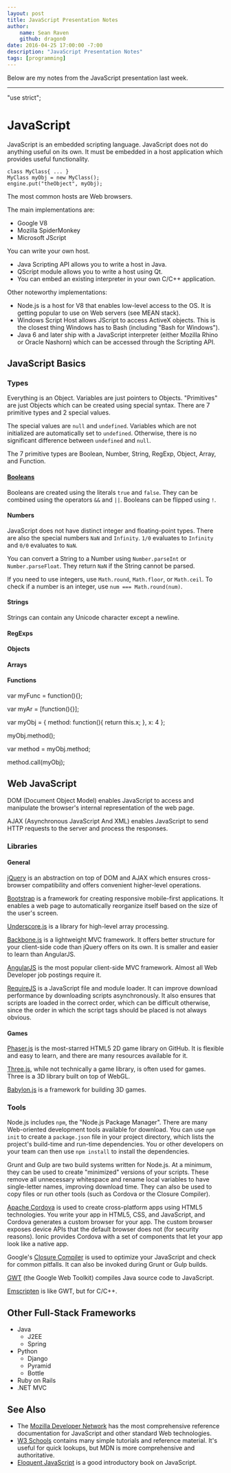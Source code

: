 ```yaml
---
layout: post
title: JavaScript Presentation Notes
author:
    name: Sean Raven
    github: dragon0
date: 2016-04-25 17:00:00 -7:00
description: "JavaScript Presentation Notes"
tags: [programming]
---
```


Below are my notes from the JavaScript presentation last week.

---

"use strict";

# JavaScript

JavaScript is an embedded scripting language.
JavaScript does not do anything useful on its own.
It must be embedded in a host application which provides useful functionality.

	class MyClass{ ... }
	MyClass myObj = new MyClass();
	engine.put("theObject", myObj);

The most common hosts are Web browsers.

The main implementations are:

- Google V8
- Mozilla SpiderMonkey
- Microsoft JScript


You can write your own host.

- Java Scripting API allows you to write a host in Java.
- QScript module allows you to write a host using Qt.
- You can embed an existing interpreter in your own C/C++ application.


Other noteworthy implementations:

- Node.js is a host for V8 that enables low-level access to the OS. It is getting popular to use on Web servers (see MEAN stack).
- Windows Script Host allows JScript to access ActiveX objects. This is the closest thing Windows has to Bash (including "Bash for Windows").
- Java 6 and later ship with a JavaScript interpreter (either Mozilla Rhino or Oracle Nashorn) which can be accessed through the Scripting API.


## JavaScript Basics

### Types

Everything is an Object.
Variables are just pointers to Objects.
"Primitives" are just Objects which can be created using special syntax.
There are 7 primitive types and 2 special values.

The special values are `null` and `undefined`.
Variables which are not initialized are automatically set to `undefined`.
Otherwise, there is no significant difference between `undefined` and `null`.

The 7 primitive types are Boolean, Number, String, RegExp, Object, Array, and Function.

#### [Booleans](https://developer.mozilla.org/en-US/docs/Web/JavaScript/Reference/Global_Objects/Boolean)

Booleans are created using the literals `true` and `false`.
They can be combined using the operators `&&` and `||`.
Booleans can be flipped using `!`.

#### Numbers

JavaScript does not have distinct integer and floating-point types.
There are also the special numbers `NaN` and `Infinity`.
`1/0` evaluates to `Infinity` and `0/0` evaluates to `NaN`.

You can convert a String to a Number using `Number.parseInt` or `Number.parseFloat`.
They return `NaN` if the String cannot be parsed.

If you need to use integers, use `Math.round`, `Math.floor`, or `Math.ceil`.
To check if a number is an integer, use `num === Math.round(num)`.

#### Strings

Strings can contain any Unicode character except a newline.

#### RegExps

#### Objects

#### Arrays

#### Functions

var myFunc = function(){};

var myAr = [function(){}];

var myObj = {
	method: function(){
		return this.x;
	},
	x: 4
};

myObj.method();

var method = myObj.method;

method.call(myObj);

## Web JavaScript

DOM (Document Object Model) enables JavaScript to access and manipulate the browser's internal representation of the web page.

AJAX (Asynchronous JavaScript And XML) enables JavaScript to send HTTP requests to the server and process the responses.

### Libraries

#### General

[jQuery](https://jquery.com/) is an abstraction on top of DOM and AJAX which ensures cross-browser compatibility and offers convenient higher-level operations.

[Bootstrap](http://getbootstrap.com/) is a framework for creating responsive mobile-first applications.
It enables a web page to automatically reorganize itself based on the size of the user's screen.

[Underscore.js](http://underscorejs.org/) is a library for high-level array processing.

[Backbone.js](http://backbonejs.org/) is a lightweight MVC framework.
It offers better structure for your client-side code than jQuery offers on its own.
It is smaller and easier to learn than AngularJS.

[AngularJS](https://angularjs.org/) is the most popular client-side MVC framework.
Almost all Web Developer job postings require it.

[RequireJS](http://requirejs.org/) is a JavaScript file and module loader.
It can improve download performance by downloading scripts asynchronously.
It also ensures that scripts are loaded in the correct order,
which can be difficult otherwise,
since the order in which the script tags should be placed is not always obvious.

#### Games

[Phaser.js](http://phaser.io/) is the most-starred HTML5 2D game library on GitHub.
It is flexible and easy to learn, and there are many resources available for it.

[Three.js](http://threejs.org/), while not technically a game library, is often used for games.
Three is a 3D library built on top of WebGL.

[Babylon.js](http://www.babylonjs.com/) is a framework for building 3D games.

### Tools

Node.js includes `npm`, the "Node.js Package Manager".
There are many Web-oriented development tools available for download.
You can use `npm init` to create a `package.json` file in your project directory,
which lists the project's build-time and run-time dependencies.
You or other developers on your team can then use `npm install` to install the dependencies.

Grunt and Gulp are two build systems written for Node.js.
At a minimum, they can be used to create "minimized" versions of your scripts.
These remove all unnecessary whitespace and rename local variables to have single-letter names, improving download time.
They can also be used to copy files or run other tools (such as Cordova or the Closure Compiler).

[Apache Cordova](https://cordova.apache.org/) is used to create cross-platform apps using HTML5 technologies.
You write your app in HTML5, CSS, and JavaScript,
and Cordova generates a custom browser for your app.
The custom browser exposes device APIs that the default browser does not (for security reasons).
Ionic provides Cordova with a set of components that let your app look like a native app.

Google's [Closure Compiler](https://developers.google.com/closure/compiler/)
is used to optimize your JavaScript and check for common pitfalls.
It can also be invoked during Grunt or Gulp builds.

[GWT](http://www.gwtproject.org/) (the Google Web Toolkit) compiles Java source code to JavaScript.

[Emscripten](http://kripken.github.io/emscripten-site/) is like GWT, but for C/C++.

## Other Full-Stack Frameworks

- Java
  - J2EE
  - Spring
- Python
  - Django
  - Pyramid
  - Bottle
- Ruby on Rails
- .NET MVC

## See Also

- The [Mozilla Developer Network](https://developer.mozilla.org/en-US/) has the most comprehensive reference documentation for JavaScript and other standard Web technologies.
- [W3 Schools](http://www.w3schools.com/) contains many simple tutorials and reference material. It's useful for quick lookups, but MDN is more comprehensive and authoritative.
- [Eloquent JavaScript](http://eloquentjavascript.net/) is a good introductory book on JavaScript.
